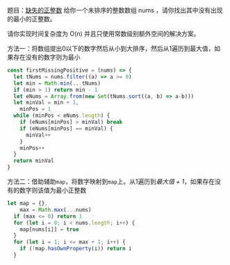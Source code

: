 题目：[缺失的正整数](https://leetcode.cn/problems/first-missing-positive/description/)
给你一个未排序的整数数组 nums ，请你找出其中没有出现的最小的正整数。

请你实现时间复杂度为 O(n) 并且只使用常数级别额外空间的解决方案。
<!-- more -->

方法一：将数组提出0以下的数字然后从小到大排序，然后从1遍历到最大值，如果存在没有的数字则为最小
```js
const firstMissingPositive = (nums) => {
  let tNums = nums.filter((a) => a >= 0)
  let min = Math.min(...tNums)
  if (min > 1) return min - 1
  let eNums = Array.from(new Set(tNums.sort((a, b) => a-b)))
  let minVal = min + 1,
    minPos = 1
  while (minPos < eNums.length) {
    if (eNums[minPos] > minVal) break
    if (eNums[minPos] == minVal) {
      minVal++
    }
    minPos++
  }
  return minVal
}
```

方法二：借助辅助`map`，将数字映射到`map`上。从1遍历到*最大值 + 1*，如果存在没有的数字则该值为最小正整数
```js
let map = {},
    max = Math.max(...nums)
  if (max <= 0) return 1
  for (let i = 0; i < nums.length; i++) {
    map[nums[i]] = true
  }
  for (let i = 1; i <= max + 1; i++) {
    if (!map.hasOwnProperty(i)) return i
  }
```